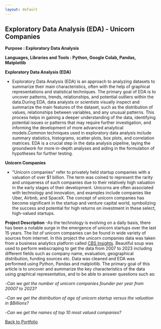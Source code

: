 ```yaml
---
layout: default
---
```

## Exploratory Data Analysis (EDA) - Unicorn Companies
**Purpose : Exploratory Data Analysis**

**Languages, Libraries and Tools : Python, Google Colab, Pandas, Matplotlib**

**Exploratory Data Analysis (EDA)**
- Exploratory Data Analysis (EDA) is an approach to analyzing datasets to summarize their main characteristics, often with the help of graphical representations and statistical techniques. The primary goal of EDA is to uncover patterns, trends, relationships, and potential outliers within the data.During EDA, data analysts or scientists visually inspect and summarize the main features of the dataset, such as the distribution of values, relationships between variables, and any unusual patterns. This process helps in gaining a deeper understanding of the data, identifying potential issues or patterns that may require further investigation, and informing the development of more advanced analytical models.Common techniques used in exploratory data analysis include summary statistics, histograms, scatter plots, box plots, and correlation matrices. EDA is a crucial step in the data analysis pipeline, laying the groundwork for more in-depth analyses and aiding in the formulation of hypotheses for further testing.
  
**Unicorn Companies**
- "Unicorn companies" refer to privately held startup companies with a valuation of over $1 billion. The term was coined to represent the rarity and uniqueness of such companies due to their relatively high valuation in the early stages of their development. Unicorns are often associated with technology and innovation, and examples include companies like Uber, Airbnb, and SpaceX. The concept of unicorn companies has become significant in the startup and venture capital world, symbolizing the success and potential for high returns on investment in these select, high-valued startups.

**Project Description**
-As the technology is evolving on a daily basis, there has been a notable surge in the emergence of unicorn startups over the last 15 years. The list of unicorn companies can be found in wide variety of sources from internet. In this project the unicorn companies data was taken from a business analytics platform called [CBS Insights](https://www.cbinsights.com/research-unicorn-companies/). Beautiful soup was used to perform webscraping to get the data from 2007 to 2023 including different fields such as company name, evaluation, geographical distribution, funding sources etc. Data was cleaned and EDA was performed using Python, Pandas and matplotlib. The primary goal of this article is to uncover and aummarize the key characteristics of the data using graphical representatios, and to be able to answer questions such as:

-*Can we get the number of unicorn companies founder per year from 20007 to 2023?*

-*Can we get the distribution of age of unicorn startup versus the valuation in $Billions?*

-*Can we get the names of top 10 most valued companies?*



[Back to Portfolio](./portfolios.md)
